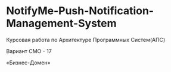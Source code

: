 # NotifyMe-Push-Notification-Management-System
Курсовая работа по Архитектуре Программных Систем(АПС)

Вариант СМО - 17

«Бизнес-Домен» 
